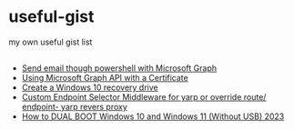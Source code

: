 # useful-gist
my own useful gist list

##
* [Send email though powershell with Microsoft Graph](https://gist.github.com/hasmukhlalpatel/1dd30e6ca1c0c6ea54013c29deb84685)
* [Using Microsoft Graph API with a Certificate](https://gist.github.com/hasmukhlalpatel/03e9e464b341166bff737b5655d4dc08)
* [Create a Windows 10 recovery drive](https://gist.github.com/hasmukhlalpatel/ebf71abcdfb20cfb25dee4981b0f513d)
* [Custom Endpoint Selector Middleware for yarp or override route/ endpoint- yarp revers proxy](https://gist.github.com/hasmukhlalpatel/d7254d94962468fd72f11069f5ad3599)
* [How to DUAL BOOT Windows 10 and Windows 11 (Without USB) 2023](https://gist.github.com/hasmukhlalpatel/c91cd3cf68508d18b61c4c17708986b2)
